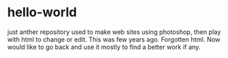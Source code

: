 # hello-world
just anther repository
used to make web sites using photoshop, then play with html to change or edit.  This was few years ago.  Forgotten html.  Now would like to go back and use it mostly to find a better work if any.  
